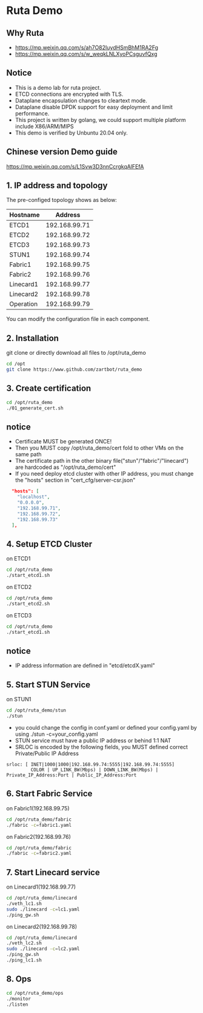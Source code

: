 # Ruta Demo 

## Why Ruta
- https://mp.weixin.qq.com/s/ah7O82IuydHSmBhM1RA2Fg
- https://mp.weixin.qq.com/s/w_weqkLNLXyoPCsguvfQxg

## Notice
- This is a demo lab for ruta project.
- ETCD connections are encrypted with TLS.
- Dataplane encapsulation changes to cleartext mode.
- Dataplane disable DPDK support for easy deployment and limit performance.
- This project is written by golang, we could support multiple platform include X86/ARM/MIPS 
- This demo is verified by Unbuntu 20.04 only.

## Chinese version Demo guide
https://mp.weixin.qq.com/s/L1Svw3D3nnCcrgkqAlFEfA



## 1. IP address and topology

The pre-configed topology shows as below:

| Hostname | Address       |
|----------|---------------|
| ETCD1    | 192.168.99.71 |
| ETCD2    | 192.168.99.72 |
| ETCD3    | 192.168.99.73 |
| STUN1    | 192.168.99.74 |
| Fabric1  | 192.168.99.75 |
| Fabric2  | 192.168.99.76 |
| Linecard1| 192.168.99.77 |
| Linecard2| 192.168.99.78 |
| Operation| 192.168.99.79 |

You can modify the configuration file in each component.

## 2. Installation

git clone or directly download all files to /opt/ruta_demo

```bash
cd /opt
git clone https://www.github.com/zartbot/ruta_demo
```
## 3. Create certification

```bash
cd /opt/ruta_demo
./01_generate_cert.sh
```
## notice
- Certificate MUST be generated ONCE!
- Then you MUST copy /opt/ruta_demo/cert fold to other VMs on the same path
- The certificate path in the other binary file("stun"/"fabric"/"linecard") are hardcoded as "/opt/ruta_demo/cert"
- If you need deploy etcd cluster with other IP address, you must change the "hosts" section in "cert_cfg/server-csr.json"
```json
  "hosts": [
    "localhost",
    "0.0.0.0",
    "192.168.99.71",
    "192.168.99.72",
    "192.168.99.73"
  ],
```

## 4. Setup ETCD Cluster

on ETCD1

```bash
cd /opt/ruta_demo
./start_etcd1.sh
```
on ETCD2

```bash
cd /opt/ruta_demo
./start_etcd2.sh
```

on ETCD3

```bash
cd /opt/ruta_demo
./start_etcd1.sh
```

## notice
- IP address information are defined in "etcd/etcdX.yaml"

## 5. Start STUN Service

on STUN1

```bash
cd /opt/ruta_demo/stun
./stun 
```
- you could change the config in conf.yaml or defined your config.yaml by using ./stun -c=your_config.yaml
- STUN service must have a public IP address or behind 1:1 NAT
- SRLOC is encoded by the following fields, you MUST defined correct Private/Public IP Address
```
srloc: [ INET|1000|1000|192.168.99.74:5555|192.168.99.74:5555]
         COLOR | UP_LINK_BW(Mbps) | DOWN_LINK_BW(Mbps) | Private_IP_Address:Port | Public_IP_Address:Port 
```

## 6. Start Fabric Service

on Fabric1(192.168.99.75)
```bash
cd /opt/ruta_demo/fabric
./fabric -c=fabric1.yaml
```

on Fabric2(192.168.99.76)
```bash
cd /opt/ruta_demo/fabric
./fabric -c=fabric2.yaml
```

## 7. Start Linecard service
on Linecard1(192.168.99.77)
```bash
cd /opt/ruta_demo/linecard
./veth_lc1.sh
sudo ./linecard -c=lc1.yaml
./ping_gw.sh
```
on Linecard2(192.168.99.78)

```bash
cd /opt/ruta_demo/linecard
./veth_lc2.sh
sudo ./linecard -c=lc2.yaml
./ping_gw.sh
./ping_lc1.sh
```

## 8. Ops
```bash
cd /opt/ruta_demo/ops
./monitor
./listen
```







